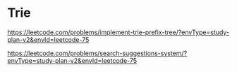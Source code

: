 # Trie

<https://leetcode.com/problems/implement-trie-prefix-tree/?envType=study-plan-v2&envId=leetcode-75>

<https://leetcode.com/problems/search-suggestions-system/?envType=study-plan-v2&envId=leetcode-75>
